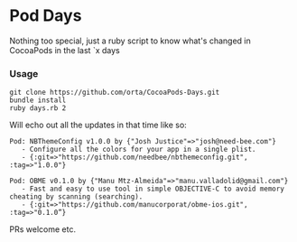 # Pod Days

Nothing too special, just a ruby script to know what's changed in CocoaPods in the last `x days


### Usage

```
git clone https://github.com/orta/CocoaPods-Days.git
bundle install
ruby days.rb 2
```

Will echo out all the updates in that time like so:

```
Pod: NBThemeConfig v1.0.0 by {"Josh Justice"=>"josh@need-bee.com"}
   - Configure all the colors for your app in a single plist.
   - {:git=>"https://github.com/needbee/nbthemeconfig.git", :tag=>"1.0.0"}

Pod: OBME v0.1.0 by {"Manu Mtz-Almeida"=>"manu.valladolid@gmail.com"}
   - Fast and easy to use tool in simple OBJECTIVE-C to avoid memory cheating by scanning (searching).
   - {:git=>"https://github.com/manucorporat/obme-ios.git", :tag=>"0.1.0”}
```

PRs welcome etc.